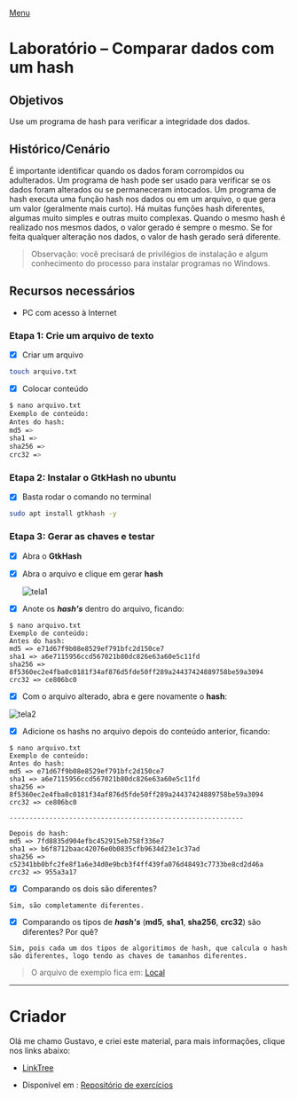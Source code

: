 [Menu](../README.md)

# Laboratório – Comparar dados com um hash

## Objetivos

Use um programa de hash para verificar a integridade dos dados.

## Histórico/Cenário

É importante identificar quando os dados foram corrompidos ou adulterados. Um programa de hash pode ser usado para verificar se os dados foram alterados ou se permaneceram intocados. Um programa de hash executa uma função hash nos dados ou em um arquivo, o que gera um valor (geralmente mais curto). Há muitas funções hash diferentes, algumas muito simples e outras muito complexas. Quando o mesmo hash é realizado nos mesmos dados, o valor gerado é sempre o mesmo. Se for feita qualquer alteração nos dados, o valor de hash gerado será diferente.

>  Observação: você precisará de privilégios de instalação e algum conhecimento do processo para instalar programas no Windows.

## Recursos necessários

* PC com acesso à Internet

### Etapa 1: Crie um arquivo de texto

- [x] Criar um arquivo

```bash
touch arquivo.txt
```

- [x] Colocar conteúdo

```bash
$ nano arquivo.txt
Exemplo de conteúdo:
Antes do hash:
md5 =>
sha1 =>
sha256 =>
crc32 =>
```

### Etapa 2: Instalar o GtkHash no ubuntu

- [x] Basta rodar o comando no terminal

```bash
sudo apt install gtkhash -y
```

  ### Etapa 3: Gerar as chaves e testar

- [x] Abra o **GtkHash**

- [x] Abra o arquivo e clique em gerar **hash**

  ![tela1](tela01.gif)

- [x] Anote os **_hash's_** dentro do arquivo, ficando:

```
$ nano arquivo.txt
Exemplo de conteúdo:
Antes do hash:
md5 => e71d67f9b08e8529ef791bfc2d150ce7
sha1 => a6e7115956ccd567021b80dc826e63a60e5c11fd
sha256 => 8f5360ec2e4fba0c0181f34af876d5fde50ff289a24437424889758be59a3094
crc32 => ce806bc0
```

- [x] Com o arquivo alterado, abra e gere novamente o **hash**:

![tela2](tela02.gif)

- [x] Adicione os hashs no arquivo depois do conteúdo anterior, ficando:

```
$ nano arquivo.txt
Exemplo de conteúdo:
Antes do hash:
md5 => e71d67f9b08e8529ef791bfc2d150ce7
sha1 => a6e7115956ccd567021b80dc826e63a60e5c11fd
sha256 => 8f5360ec2e4fba0c0181f34af876d5fde50ff289a24437424889758be59a3094
crc32 => ce806bc0

-----------------------------------------------------------

Depois do hash:
md5 => 7fd8835d904efbc452915eb758f336e7
sha1 => b6f8712baac42076e0b0835cfb9634d23e1c37ad
sha256 => c52341bb0bfc2fe8f1a6e34d0e9bcb3f4ff439fa076d48493c7733be8cd2d46a
crc32 => 955a3a17

```

- [x] Comparando os dois são diferentes?

```
Sim, são completamente diferentes.
```

- [x] Comparando os tipos de **_hash's_** (**md5**, **sha1**, **sha256**, **crc32**) são diferentes? Por quê?

```
Sim, pois cada um dos tipos de algoritimos de hash, que calcula o hash são diferentes, logo tendo as chaves de tamanhos diferentes.
```



> O arquivo de exemplo fica em: [Local](exemplos/arquivo.txt)

***

# Criador
Olá me chamo Gustavo, e criei este material, para mais informações, clique nos links abaixo:

* [LinkTree](https://www.linktree.com.br/gusleaooliveira)


* Disponível em : [Repositório de exercícios](https://github.com/gusleaooliveira/materialEstudo)
